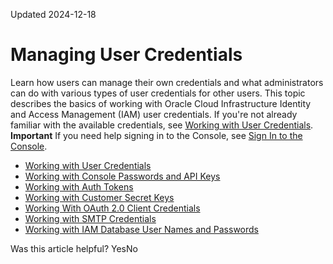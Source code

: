 Updated 2024-12-18
# Managing User Credentials
Learn how users can manage their own credentials and what administrators can do with various types of user credentials for other users.
This topic describes the basics of working with Oracle Cloud Infrastructure Identity and Access Management (IAM) user credentials. If you're not already familiar with the available credentials, see [Working with User Credentials](https://docs.oracle.com/en-us/iaas/Content/Identity/usercred/usercredentials.htm#user_credentials). 
**Important** If you need help signing in to the Console, see [Sign In to the Console](https://docs.oracle.com/iaas/Content/GSG/Tasks/signingin.htm).
  * [Working with User Credentials](https://docs.oracle.com/en-us/iaas/Content/Identity/usercred/usercredentials.htm#user_credentials)
  * [Working with Console Passwords and API Keys](https://docs.oracle.com/en-us/iaas/Content/Identity/access/working-with-console-passwords-and-API-keys.htm#one "Each user automatically can change or reset their own identity domain password, as well as manage their own API keys. An administrator doesn't need to create a policy to give a user those abilities.")
  * [Working with Auth Tokens](https://docs.oracle.com/en-us/iaas/Content/Identity/access/working-with-auth-tokens.htm#Working "Auth tokens are Oracle-generated token strings that you can use to authenticate with third-party APIs that don't support Oracle Cloud Infrastructure's signature-based authentication.")
  * [Working with Customer Secret Keys](https://docs.oracle.com/en-us/iaas/Content/Identity/access/working-with-customer-secret-keys.htm#Working2 "Object Storage provides an API to enable interoperability with Amazon S3.")
  * [Working With OAuth 2.0 Client Credentials](https://docs.oracle.com/en-us/iaas/Content/Identity/access/working-with-oauth-20-client-credentials.htm#oauth "OAuth 2.0 client credentials are required to interact programmatically with those services that use the OAuth 2.0 authorization protocol.")
  * [Working with SMTP Credentials](https://docs.oracle.com/en-us/iaas/Content/Identity/access/working-with-smtp-credentials.htm#SMTP "Simple Mail Transfer Protocol \(SMTP\) credentials are needed in order to send email through the Email Delivery service.")
  * [Working with IAM Database User Names and Passwords](https://docs.oracle.com/en-us/iaas/Content/Identity/access/working_with_iam_database_user_names_and_passwords.htm#managingcredentials_topic_working_with_iam_db_passwords "Database end users can easily use IAM database passwords because they can continue to use a well-known authentication method to access the database. You can access database passwords that you manage through your OCI profile after you successfully authenticate to OCI.")


Was this article helpful?
YesNo

